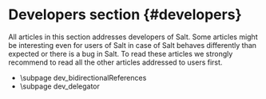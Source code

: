 Developers section {#developers}
==========

All articles in this section addresses developers of Salt. Some articles might be interesting even for users of Salt in case of Salt behaves differently than expected or there is a bug in Salt. To read these articles we strongly recommend to read all the other articles addressed to users first. 

- \subpage dev_bidirectionalReferences
- \subpage dev_delegator